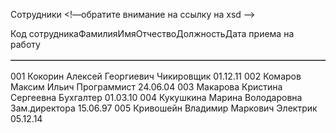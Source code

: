 <script>
<?xml version="1.0" encoding="utf-8" ?>
<xs:schema xmlns:xs="http://www.w3.org/2001/XMLSchema">
<xs:element name="Root">
<xs:complexType>
<xs:choice maxOccurs="unbounded">
<xs:element name="Sotrudnik" minOccurs="0" maxOccurs="unbounded">
<xs:complexType>
<xs:sequence>
<xs:element name="CodSotrudnika" type="xs:string" />
<xs:element name="FamilyName" type="xs:int" />
<xs:element name="Name" type="xs:string" />
<xs:element name="Otchestvo" type="xs:string" />
<xs:element name="Dolzhnost" type="xs:string" />
<xs:element name="DatePriemaNaRabotu" type="xs:date" />
</xs:sequence>
</xs:complexType>
</xs:element>
</xs:choice>
</xs:complexType>
</xs:element>
</xs:schema>
</script>
<?xml version="1.0" encoding="utf-8"?>
<Root xmlns="XSD1.xsd"> Сотрудники <!—обратите внимание на ссылку на xsd —> <br />

<Sotrudnik> 
<table border = "1">
<CodSotrudnika>Код сотрудника</CodSotrudnika>
<FamilyName>Фамилия</FamilyName>
<Name>Имя</Name>
<Otchestvo>Отчество</Otchestvo>
<Dolzhnost>Должность</Dolzhnost>
<DatePriemaNaRabotu>Дата приема на работу</DatePriemaNaRabotu>
</table>
</Sotrudnik>

<Sotrudnik>
<CodSotrudnika>001</CodSotrudnika>
<FamilyName>Кокорин</FamilyName>
<Name>Алексей</Name>
<Otchestvo>Георгиевич</Otchestvo>
<Dolzhnost>Чикировщик</Dolzhnost>
<DatePriemaNaRabotu>01.12.11</DatePriemaNaRabotu>
</Sotrudnik>

<Sotrudnik>
<CodSotrudnika>002</CodSotrudnika>
<FamilyName>Комаров</FamilyName>
<Name>Максим</Name>
<Otchestvo>Ильич</Otchestvo>
<Dolzhnost>Программист</Dolzhnost>
<DatePriemaNaRabotu>24.06.04</DatePriemaNaRabotu>
</Sotrudnik>

<Sotrudnik>
<CodSotrudnika>003</CodSotrudnika>
<FamilyName>Макарова</FamilyName>
<Name>Кристина</Name>
<Otchestvo>Сергеевна</Otchestvo>
<Dolzhnost>Бухгалтер</Dolzhnost>
<DatePriemaNaRabotu>01.03.10</DatePriemaNaRabotu>
</Sotrudnik>

<Sotrudnik>
<CodSotrudnika>004</CodSotrudnika>
<FamilyName>Кукушкина</FamilyName>
<Name>Марина</Name>
<Otchestvo>Володаровна</Otchestvo>
<Dolzhnost>Зам.директора</Dolzhnost>
<DatePriemaNaRabotu>15.06.97</DatePriemaNaRabotu>
</Sotrudnik>

<Sotrudnik>
<CodSotrudnika>005</CodSotrudnika>
<FamilyName>Кривошейн</FamilyName>
<Name>Владимир</Name>
<Otchestvo>Маркович</Otchestvo>
<Dolzhnost>Электрик</Dolzhnost>
<DatePriemaNaRabotu>05.12.14</DatePriemaNaRabotu>
</Sotrudnik>

</Root>

